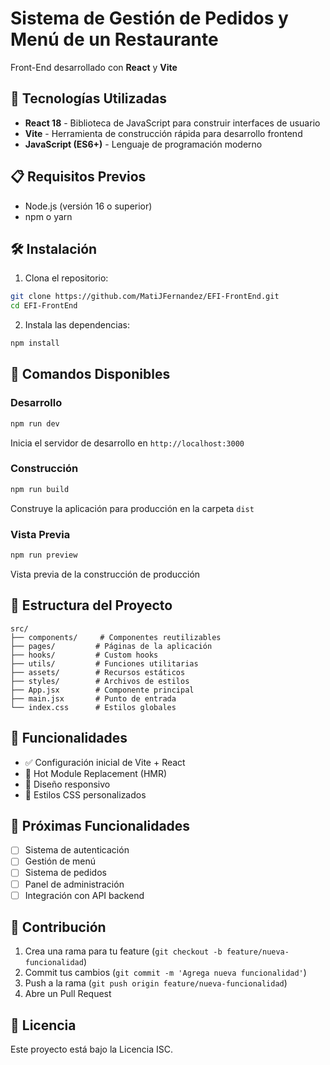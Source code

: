 # Sistema de Gestión de Pedidos y Menú de un Restaurante

Front-End desarrollado con **React** y **Vite**

## 🚀 Tecnologías Utilizadas

- **React 18** - Biblioteca de JavaScript para construir interfaces de usuario
- **Vite** - Herramienta de construcción rápida para desarrollo frontend
- **JavaScript (ES6+)** - Lenguaje de programación moderno

## 📋 Requisitos Previos

- Node.js (versión 16 o superior)
- npm o yarn

## 🛠️ Instalación

1. Clona el repositorio:
```bash
git clone https://github.com/MatiJFernandez/EFI-FrontEnd.git
cd EFI-FrontEnd
```

2. Instala las dependencias:
```bash
npm install
```

## 🚀 Comandos Disponibles

### Desarrollo
```bash
npm run dev
```
Inicia el servidor de desarrollo en `http://localhost:3000`

### Construcción
```bash
npm run build
```
Construye la aplicación para producción en la carpeta `dist`

### Vista Previa
```bash
npm run preview
```
Vista previa de la construcción de producción

## 📁 Estructura del Proyecto

```
src/
├── components/     # Componentes reutilizables
├── pages/         # Páginas de la aplicación
├── hooks/         # Custom hooks
├── utils/         # Funciones utilitarias
├── assets/        # Recursos estáticos
├── styles/        # Archivos de estilos
├── App.jsx        # Componente principal
├── main.jsx       # Punto de entrada
└── index.css      # Estilos globales
```

## 🎯 Funcionalidades

- ✅ Configuración inicial de Vite + React
- 🔄 Hot Module Replacement (HMR)
- 📱 Diseño responsivo
- 🎨 Estilos CSS personalizados

## 📝 Próximas Funcionalidades

- [ ] Sistema de autenticación
- [ ] Gestión de menú
- [ ] Sistema de pedidos
- [ ] Panel de administración
- [ ] Integración con API backend

## 🤝 Contribución

1. Crea una rama para tu feature (`git checkout -b feature/nueva-funcionalidad`)
2. Commit tus cambios (`git commit -m 'Agrega nueva funcionalidad'`)
3. Push a la rama (`git push origin feature/nueva-funcionalidad`)
4. Abre un Pull Request

## 📄 Licencia

Este proyecto está bajo la Licencia ISC.
